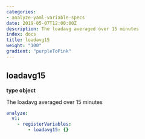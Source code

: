 ```yaml
---
categories:
- analyze-yaml-variable-specs
date: 2019-05-07T12:00:00Z
description: The loadavg averaged over 15 minutes
index: docs
title: loadavg15
weight: "100"
gradient: "purpleToPink"
---
```


## loadavg15

**type object**

The loadavg averaged over 15 minutes


```yaml
analyze:
  v1:
    - registerVariables:
        - loadavg15: {}
```
